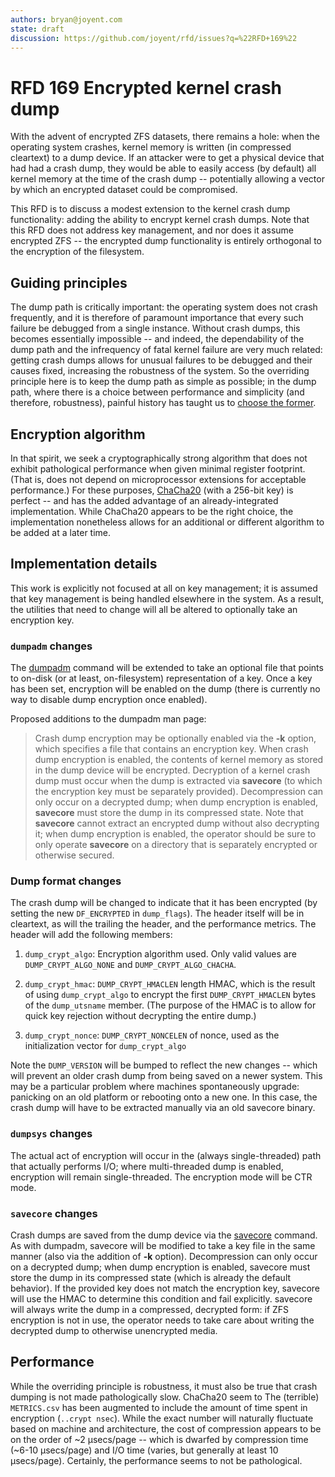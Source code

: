 ```yaml
---
authors: bryan@joyent.com
state: draft
discussion: https://github.com/joyent/rfd/issues?q=%22RFD+169%22
---
```


<!--
    This Source Code Form is subject to the terms of the Mozilla Public
    License, v. 2.0. If a copy of the MPL was not distributed with this
    file, You can obtain one at http://mozilla.org/MPL/2.0/.
-->

<!--
    Copyright 2019 Joyent, Inc.
-->

# RFD 169 Encrypted kernel crash dump

With the advent of encrypted ZFS datasets, there remains a hole:  when the
operating system crashes, kernel memory is written (in compressed cleartext)
to a dump device.  If an attacker were to get a physical device that had had
a crash dump, they would be able to easily access (by default) all kernel
memory at the time of the crash dump -- potentially allowing a vector by
which an encrypted dataset could be compromised.

This RFD is to discuss a modest extension to the kernel crash dump
functionality:  adding the ability to encrypt kernel crash dumps.  Note that
this RFD does not address key management, and nor does it assume encrypted
ZFS -- the encrypted dump functionality is entirely orthogonal to the
encryption of the filesystem.

## Guiding principles

The dump path is critically important:  the operating system does not crash
frequently, and it is therefore of paramount importance that every such
failure be debugged from a single instance.  Without crash dumps, this
becomes essentially impossible -- and indeed, the dependability of the dump
path and the infrequency of fatal kernel failure are very much related:
getting crash dumps allows for unusual failures to be debugged and their
causes fixed, increasing the robustness of the system.  So
the overriding principle here is to keep the dump path as simple as
possible; in the dump path, where there is a choice between performance and
simplicity (and therefore, robustness), painful history has taught us to
<a href="https://github.com/joyent/smartos-live/commit/aff9687fd077bca1157b7481d4a9da81e7dce498">choose
the former</a>.

## Encryption algorithm

In that spirit, we seek a cryptographically strong algorithm that does not
exhibit pathological performance when given minimal register footprint.  (That
is, does not depend on microprocessor extensions for acceptable performance.)
For these purposes, <a
href="https://cr.yp.to/chacha/chacha-20080128.pdf">ChaCha20</a> (with a 256-bit
key) is perfect -- and has the added advantage of an already-integrated
implementation.  While ChaCha20 appears to be the right choice, the
implementation nonetheless allows for an additional or different algorithm to
be added at a later time.

## Implementation details

This work is explicitly not focused at all on key management; it is assumed
that key management is being handled elsewhere in the system.  As a result,
the utilities that need to change will all be altered to optionally take
an encryption key.

### ```dumpadm``` changes

The <a href="https://illumos.org/man/1M/dumpadm">dumpadm</a> command will
be extended to take an optional
file that points to on-disk (or at least, on-filesystem) representation
of a key.  Once a key has been set, encryption will be enabled on the
dump (there is currently no way to disable dump encryption once enabled).

Proposed additions to the dumpadm man page:

>Crash dump encryption may be optionally enabled via the **-k** option, which
>specifies a file that contains an encryption key. When crash dump encryption
>is enabled, the contents of kernel memory as stored in the dump device will be
>encrypted. Decryption of a kernel crash dump must occur when the dump is
>extracted via **savecore** (to which the encryption key must be separately
>provided). Decompression can only occur on a decrypted dump; when dump
>encryption is enabled, **savecore** must store the dump in its compressed
>state. Note that **savecore** cannot extract an encrypted dump without also
>decrypting it; when dump encryption is enabled, the operator should be sure
>to only operate **savecore** on a directory that is separately encrypted
>or otherwise secured.

### Dump format changes

The crash dump will be changed to indicate that it has been encrypted
(by setting the new ```DF_ENCRYPTED``` in ```dump_flags```).
The header itself will be in cleartext, as will the trailing the header,
and the performance metrics.  The header will add the following members:

1. ```dump_crypt_algo```: Encryption algorithm used. Only valid values are
```DUMP_CRYPT_ALGO_NONE``` and ```DUMP_CRYPT_ALGO_CHACHA```.

2. ```dump_crypt_hmac```: ```DUMP_CRYPT_HMACLEN``` length HMAC, which is
the result of using ```dump_crypt_algo``` to encrypt the first
```DUMP_CRYPT_HMACLEN``` bytes of the ```dump_utsname``` member.  (The
purpose of the HMAC is to allow for quick key rejection without
decrypting the entire dump.)

3. ```dump_crypt_nonce```: ```DUMP_CRYPT_NONCELEN``` of nonce, used as the
initialization vector for ```dump_crypt_algo```

Note the ```DUMP_VERSION``` will be bumped to reflect the new changes -- which
will prevent an older crash dump from being saved on a newer system.
This may be a particular problem where machines spontaneously upgrade:
panicking on an old platform or rebooting onto a new one.  In this case,
the crash dump will have to be extracted manually via an old savecore
binary.

### ```dumpsys``` changes

The actual act of encryption will occur in the (always single-threaded)
path that actually performs I/O; where multi-threaded dump is enabled,
encryption will remain single-threaded.  The encryption mode will be CTR mode.

### ```savecore``` changes

Crash dumps are saved from the dump device via the <a
href="https://illumos.org/man/1M/savecore">savecore</a> command.  As with
dumpadm, savecore will be modified to take a key file in the same manner
(also via the addition of **-k** option).  Decompression can only occur on a
decrypted dump; when dump encryption is enabled, savecore must store the
dump in its compressed state (which is already the default behavior).  If
the provided key does not match the encryption key, savecore will use the
HMAC to determine this condition and fail explicitly.  savecore will always
write the dump in a compressed, decrypted form:  if ZFS encryption is not in
use, the operator needs to take care about writing the decrypted dump to
otherwise unencrypted media.

## Performance

While the overriding principle is robustness, it must also be true that
crash dumping is not made pathologically slow.  ChaCha20 seem to 
The (terrible) ```METRICS.csv``` has been augmented to include 
the amount of time spent in encryption (```..crypt nsec```).  While the
exact number will naturally fluctuate based on machine and architecture,
the cost of compression appears to be on the order of ~2 μsecs/page -- which
is dwarfed by compression time (~6-10 μsecs/page) and I/O time (varies,
but generally at least 10 μsecs/page).  Certainly, the performance seems
to not be pathological.

